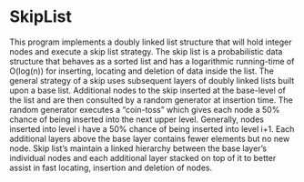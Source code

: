 # SkipList
This program implements a doubly linked list structure that will hold integer nodes and execute a skip list strategy. The skip list is a probabilistic data structure that behaves as a sorted list and has a logarithmic running-time of O(log(n)) for inserting, locating and deletion of data inside the list. The general strategy of a skip uses subsequent layers of doubly linked lists built upon a base list. Additional nodes to the skip inserted at the base-level of the list and are then consulted by a random generator at insertion time. The random generator executes a “coin-toss” which gives each node a 50% chance of being inserted into the next upper level. Generally, nodes inserted into level i have a 50% chance of being inserted into level i+1. Each additional layers above the base layer contains fewer elements but no new node. Skip list’s maintain a linked hierarchy between the base layer’s individual nodes and each additional layer stacked on top of it to better assist in fast locating, insertion and deletion of nodes. 
